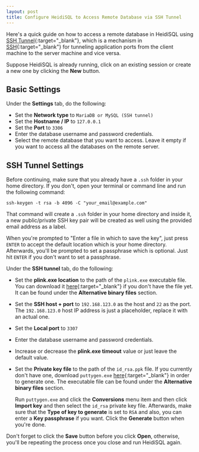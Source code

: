 ```yaml
---
layout: post
title: Configure HeidiSQL to Access Remote Database via SSH Tunnel
---
```


Here's a quick guide on how to access a remote database in HeidiSQL using [SSH Tunnel](https://www.ssh.com/ssh/tunneling/example){:target="_blank"}, which is a mechanism in [SSH](https://www.ssh.com/ssh/){:target="_blank"} for tunneling application ports from the client machine to the server machine and vice versa.

Suppose HeidiSQL is already running, click on an existing session or create a new one by clicking the **New** button.

## Basic Settings

Under the **Settings** tab, do the following:

 - Set the **Network type** to `MariaDB or MySQL (SSH tunnel)`
 - Set the **Hostname / IP** to `127.0.0.1`
 - Set the **Port** to `3306`
 - Enter the database username and password credentials.
 - Select the remote database that you want to access. Leave it empty if you want to access all the databases on the remote server.

## SSH Tunnel Settings

Before continuing, make sure that you already have a `.ssh` folder in your home directory. If you don't, open your terminal or command line and run the following command:

```
ssh-keygen -t rsa -b 4096 -C "your_email@example.com"
```

That command will create a `.ssh` folder in your home directory and inside it, a new public/private SSH key pair will be created as well using the provided email address as a label.

When you're prompted to "Enter a file in which to save the key", just press `ENTER` to accept the default location which is your home directory. Afterwards, you'll be prompted to set a passphrase which is optional. Just hit `ENTER` if you don't want to set a passphrase.

Under the **SSH tunnel** tab, do the following:

- Set the **plink.exe location** to the path of the `plink.exe` executable file. You can download it [here](https://www.chiark.greenend.org.uk/~sgtatham/putty/latest.html){:target="_blank"} if you don't have the file yet. It can be found under the **Alternative binary files** section.
- Set the **SSH host + port** to `192.168.123.0` as the host and `22` as the port. The `192.168.123.0` host IP address is just a placeholder, replace it with an actual one.
- Set the **Local port** to `3307`
- Enter the database username and password credentials.
- Increase or decrease the **plink.exe timeout** value or just leave the default value.
- Set the **Private key file** to the path of the `id_rsa.ppk` file. If you currently don't have one, download `puttygen.exe` [here](https://www.chiark.greenend.org.uk/~sgtatham/putty/latest.html){:target="_blank"} in order to generate one. The executable file can be found under the **Alternative binary files** section.

  Run `puttygen.exe` and click the **Conversions** menu item and then click **Import key** and then select the `id_rsa` private key file. Afterwards, make sure that the **Type of key to generate** is set to `RSA` and also, you can enter a **Key passphrase** if you want. Click the **Generate** button when you're done.

Don't forget to click the **Save** button before you click **Open**, otherwise, you'll be repeating the process once you close and run HeidiSQL again.
